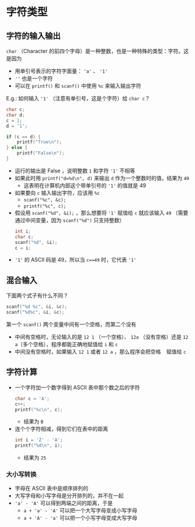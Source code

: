 # 字符类型  

## 字符的输入输出  
`char` （Character 的前四个字母）是一种整数，也是一种特殊的类型：字符。这是因为  
- 用单引号表示的字符字面量： `'a'` 、 `'1'`  
- `''` 也是一个字符  
- 可以在 `printf()` 和 `scanf()` 中使用 `%c` 来输入输出字符  

E.g.: 如何输入 `'1'` （注意有单引号，这是个字符）给 `char c`？  
```C
char c;
char d;
c = 1;
d = '1';

if (c == d) {
    printf("True\n");
} else {
    printf("False\n");
}
```
- 运行的输出是 False ，说明整数 `1` 和字符 `'1'` 不相等  
- 如果此时用 `printf("d=%d\n", d)` 来输出 `d` 作为一个整数时的值，结果为 `49`  
    - 这表明在计算机内部这个带单引号的 `'1'` 的值就是 49  
- 如果要向 `c` 输入输出字符，应该用 `%c`  
    - `scanf("%c", &c);`  
    - `printf("%c", c);`  
- 假设用 `scanf("%d", &i);` ，那么想要将 `'1'` 赋值给 `c` 就应该输入 `49` （需要通过中间变量，因为 `scanf("%d")` 只支持整数）  
    ```C
    int i;
    char c;
    scanf("%d", &i);
    c = i;
    ```
- `'1'` 的 ASCII 码是 49，所以当 `c==49` 时，它代表 `'1'`  

## 混合输入  
下面两个式子有什么不同？  
```C
scanf("%d %c", &i, &c);
scanf("%d%c", &i, &c);
```
第一个 `scanf()` 两个变量中间有一个空格，而第二个没有  
- 中间有空格时，无论输入的是 `12 1` （一个空格）、 `12a` （没有空格）还是 `12    a`（多个空格），程序都能正确地赋值给 `i` 和 `c`  
- 中间没有空格时，如果输入 `12 1` 或者 `12 a` ，那么程序会把空格 ` ` 赋值给 `c`  

## 字符计算  
- 一个字符加一个数字得到 ASCII 表中那个数之后的字符  
    ```C
    char c = 'A';
    c++;
    printf("%c\n", c);
    ```
    - 结果为 `B`  
- 连个个字符相减，得到它们在表中的距离  
    ```C
    int i = 'Z' - 'A';
    printf("%d\n", i);
    ```
    - 结果为 `25`

### 大小写转换  
- 字母在 ASCII 表中是顺序排列的  
- 大写字母和小写字母是分开排列的，并不在一起  
- `'a' - 'A'` 可以得到两端之间的距离，于是  
    - `a + 'a' - 'A'` 可以把一个大写字母变成小写字母  
    - `a + 'A' - 'a'` 可以把一个小写字母变成大写字母  